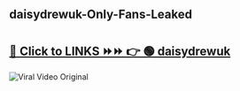 
 ## daisydrewuk-Only-Fans-Leaked

# <h2><a href="https://clipsfans.com/daisydrewuk&ref=git">🔗 Click to LINKS ⏩⏩ 👉 🟢 daisydrewuk </a></h2>

<a href="https://clipsfans.com/daisydrewuk&ref=git" rel="nofollow" data-target="animated-image.originalLink"><img src="https://i.ibb.co.com/xMMVF88/686577567.gif" alt="Viral Video Original" style="max-width: 100%; display: inline-block;" data-target="animated-image.originalImage"></a>
